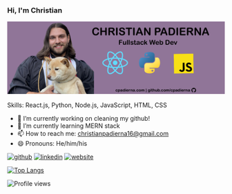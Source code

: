 ### Hi, I'm Christian 

![alt text](https://github.com/cpadierna/cpadierna/blob/main/github-banner.png)

Skills: React.js, Python, Node.js, JavaScript, HTML, CSS

- 🔭 I’m currently working on cleaning my github! 
- 🌱 I’m currently learning MERN stack 
- 📫 How to reach me: christianpadierna16@gmail.com 
- 😄 Pronouns: He/him/his 


[<img src='https://cdn.jsdelivr.net/npm/simple-icons@3.0.1/icons/github.svg' alt='github' height='40'>](https://github.com/cpadierna)  [<img src='https://cdn.jsdelivr.net/npm/simple-icons@3.0.1/icons/linkedin.svg' alt='linkedin' height='40'>](https://www.linkedin.com/in/cpadierna/)  [<img src='https://cdn.jsdelivr.net/npm/simple-icons@3.0.1/icons/icloud.svg' alt='website' height='40'>](cpadierna.com)  

[![Top Langs](https://github-readme-stats.vercel.app/api/top-langs/?username=cpadierna)](https://github.com/anuraghazra/github-readme-stats)

![Profile views](https://gpvc.arturio.dev/cpadierna) 

